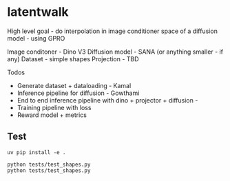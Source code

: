 # latentwalk
High level goal - do interpolation in image conditioner space of a diffusion model - using GPRO

Image conditoner - Dino V3
Diffusion model - SANA (or anything smaller - if any)
Dataset - simple shapes 
Projection - TBD

Todos
- Generate dataset + dataloading - Kamal
- Inference pipeline for diffusion - Gowthami
- End to end inference pipeline with dino + projector + diffusion - 
- Training pipeline with loss 
- Reward model + metrics  
  
## Test

```
uv pip install -e .

python tests/test_shapes.py
python tests/test_shapes.py
```
